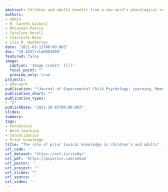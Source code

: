 ```yaml
---
abstract: Children and adults benefit from a new word’s phonological neighbors during explicit vocabulary instruction, suggesting that related prior knowledge can support new learning. This study examined the influence of lexical neighborhood structure during incidental word learning—limiting opportunities for strategically engaging prior knowledge—and tested the hypothesis that prior knowledge would provide additional support during subsequent consolidation. Children aged 8–10 years (Experiment 1) and adults (Experiment 2) were presented with 15 pseudowords embedded in a spoken story with illustrations, and were then tested on their recognition and recall of the new word-forms immediately, the next day, and one week later. The pseudowords had either no, one, or many English phonological neighbors, varying the potential connections to existing knowledge. After encountering the pseudowords in this incidental training paradigm, neither children nor adults benefited from phonological neighbors in recall, and children were better at recognizing items without neighbors. The neighbor influence did not change with opportunities for consolidation in either experiment, nor did it relate to learners’ existing vocabulary ability. Exploratory analyses revealed that children experienced bigger benefits from offline consolidation overall, with adults outperforming children only for many-neighbor items one week after exposure. We discuss how the neighbor benefit in word learning may be constrained by learning context, and how the enhanced benefits of offline consolidation in childhood extend to vocabulary learning in more naturalistic contexts.
authors:
- admin
- M. Gareth Gaskell
- Rhiannon Pearce
- Caroline Korell
- Charlotte Dean
- Lisa M. Henderson
date: "2021-03-12T00:00:00Z"
doi: "10.1037/xlm0001080"
featured: false
image:
  caption: 'Image credit: []()'
  focal_point: ""
  preview_only: true
projects:
- phd-work
publication: "*Journal of Experimental Child Psychology: Learning, Memory, and Cognition*"
publication_short: ""
publication_types:
- "2"
publishDate: "2021-10-01T00:00:00Z"
slides: 
summary: 
tags:
- Vocabulary
- Word learning
- Consolidation
- Prior knowledge
title: "The role of prior lexical knowledge in children’s and adults’ incidental word learning from illustrated stories"
url_code: ''
url_dataset: 'https://osf.io/stx6q/'
url_pdf: 'https://psyarxiv.com/vm5ad'
url_poster: ''
url_project: ""
url_slides: ""
url_source: ''
url_video: ''
---
```



